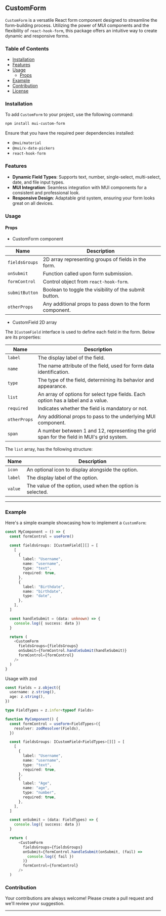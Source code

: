 ## CustomForm

`CustomForm` is a versatile React form component designed to streamline the form-building process. Utilizing the power of MUI components and the flexibility of `react-hook-form`, this package offers an intuitive way to create dynamic and responsive forms.

### Table of Contents

- [Installation](#installation)
- [Features](#features)
- [Usage](#usage)
  - [Props](#props)
- [Example](#example)
- [Contribution](#contribution)
- [License](#license)

### Installation

To add `CustomForm` to your project, use the following command:

```bash
npm install mui-custom-form
```

Ensure that you have the required peer dependencies installed:

- `@mui/material`
- `@mui/x-date-pickers`
- `react-hook-form`

### Features

- **Dynamic Field Types**: Supports text, number, single-select, multi-select, date, and file input types.
- **MUI Integration**: Seamless integration with MUI components for a consistent and professional look.
- **Responsive Design**: Adaptable grid system, ensuring your form looks great on all devices.

### Usage

#### Props

- CustomForm component

| Name           | Description                                              |
| -------------- | -------------------------------------------------------- |
| `fieldsGroups` | 2D array representing groups of fields in the form.      |
| `onSubmit`     | Function called upon form submission.                    |
| `formControl`  | Control object from `react-hook-form`.                   |
| `submitButton` | Boolean to toggle the visibility of the submit button.   |
| `otherProps`   | Any additional props to pass down to the form component. |

- CustomField 2D array

The `ICustomField` interface is used to define each field in the form. Below are its properties:

| Name         | Description                                                                               |
| ------------ | ----------------------------------------------------------------------------------------- |
| `label`      | The display label of the field.                                                           |
| `name`       | The name attribute of the field, used for form data identification.                       |
| `type`       | The type of the field, determining its behavior and appearance.                           |
| `list`       | An array of options for select type fields. Each option has a label and a value.          |
| `required`   | Indicates whether the field is mandatory or not.                                          |
| `otherProps` | Any additional props to pass to the underlying MUI component.                             |
| `span`       | A number between 1 and 12, representing the grid span for the field in MUI's grid system. |

The `list` array, has the following structure:

| Name    | Description                                                |
| ------- | ---------------------------------------------------------- |
| `icon`  | An optional icon to display alongside the option.          |
| `label` | The display label of the option.                           |
| `value` | The value of the option, used when the option is selected. |

---

### Example

Here's a simple example showcasing how to implement a `CustomForm`:

```typescript
const MyComponent = () => {
  const formControl = useForm()

  const fieldsGroups: ICustomField[][] = [
    [
      {
        label: "Username",
        name: "username",
        type: "text",
        required: true,
      },
      {
        label: "Birthdate",
        name: "birthdate",
        type: "date",
      },
    ],
  ]

  const handleSubmit = (data: unknown) => {
    console.log({ success: data })
  }

  return (
    <CustomForm
      fieldsGroups={fieldsGroups}
      onSubmit={formControl.handleSubmit(handleSubmit)}
      formControl={formControl}
    />
  )
}
```

Usage with zod

```typescript
const Fields = z.object({
  username: z.string(),
  age: z.string(),
})

type FieldTypes = z.infer<typeof Fields>

function MyComponent() {
  const formControl = useForm<FieldTypes>({
    resolver: zodResolver(Fields),
  })

  const fieldsGroups: ICustomField<FieldTypes>[][] = [
    [
      {
        label: "Username",
        name: "username",
        type: "text",
        required: true,
      },
      {
        label: "Age",
        name: "age",
        type: "number",
        required: true,
      },
    ],
  ]

  const onSubmit = (data: FieldTypes) => {
    console.log({ success: data })
  }

  return (
      <CustomForm
        fieldsGroups={fieldsGroups}
        onSubmit={formControl.handleSubmit(onSubmit, (fail) =>
          console.log({ fail })
        )}
        formControl={formControl}
      />
  )

```

### Contribution

Your contributions are always welcome! Please create a pull request and we'll review your suggestion.

---
